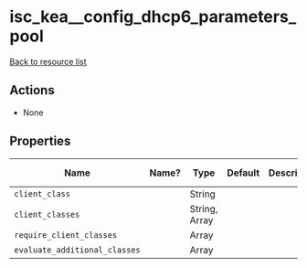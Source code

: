 # isc_kea__config_dhcp6_parameters_pool

[Back to resource list](../README.md#resources)

## Actions

- None

## Properties

| Name                          | Name? | Type          | Default | Description | Allowed Values |
| ----------------------------- | ----- | ------------- | ------- | ----------- | -------------- |
| `client_class`                |       | String        |         |             |                |
| `client_classes`              |       | String, Array |         |             |                |
| `require_client_classes`      |       | Array         |         |             |                |
| `evaluate_additional_classes` |       | Array         |         |             |                |
